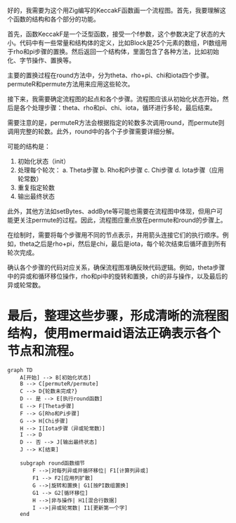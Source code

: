 好的，我需要为这个用Zig编写的KeccakF函数画一个流程图。首先，我要理解这个函数的结构和各个部分的功能。

首先，函数KeccakF是一个泛型函数，接受一个f参数，这个参数决定了状态的大小。代码中有一些常量和结构体的定义，比如Block是25个元素的数组，PI数组用于rho和pi步骤的置换。然后返回一个结构体，里面包含了各种方法，比如初始化、字节操作、置换等。

主要的置换过程在round方法中，分为theta、rho+pi、chi和iota四个步骤。permuteR和permute方法用来应用这些轮次。

接下来，我需要确定流程图的起点和各个步骤。流程图应该从初始化状态开始，然后是各个处理步骤：theta、rho和pi、chi、iota，循环进行多轮，最后结束。

需要注意的是，permuteR方法会根据指定的轮数多次调用round，而permute则调用完整的轮数。此外，round中的各个子步骤需要详细分解。

可能的结构是：

1. 初始化状态（init）
2. 处理每个轮次：
   a. Theta步骤
   b. Rho和Pi步骤
   c. Chi步骤
   d. Iota步骤（应用轮常数）
3. 重复指定轮数
4. 输出最终状态

此外，其他方法如setBytes、addByte等可能也需要在流程图中体现，但用户可能更关注permute的过程。因此，流程图应重点放在permute和round的步骤上。

在绘制时，需要将每个步骤用不同的节点表示，并用箭头连接它们的执行顺序。例如，theta之后是rho+pi，然后是chi，最后是iota，每个轮次结束后循环直到所有轮次完成。

确认各个步骤的代码对应关系，确保流程图准确反映代码逻辑。例如，theta步骤中的异或和循环移位操作，rho和pi中的旋转和置换，chi的非与操作，以及最后的异或轮常数。

最后，整理这些步骤，形成清晰的流程图结构，使用mermaid语法正确表示各个节点和流程。
================================================
```mermaid
graph TD
    A[开始] --> B[初始化状态]
    B --> C[permuteR/permute]
    C --> D{轮数未完成?}
    D -- 是 --> E[执行round函数]
    E --> F[Theta步骤]
    F --> G[Rho和Pi步骤]
    G --> H[Chi步骤]
    H --> I[Iota步骤（异或轮常数）]
    I --> D
    D -- 否 --> J[输出最终状态]
    J --> K[结束]

    subgraph round函数细节
        F -->|对每列异或并循环移位| F1[计算列异或]
        F1 --> F2[应用列扩散]
        G -->|旋转和置换| G1[按PI数组置换]
        G1 --> G2[循环移位]
        H -->|非与操作| H1[混合行数据]
        I -->|异或轮常数| I1[更新第一个字]
    end
```